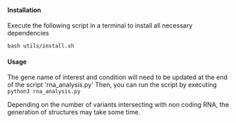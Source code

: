 
#### Installation

Execute the following script in a terminal to install all necessary dependencies
```
bash utils/install.sh
```

#### Usage

The gene name of interest and condition will need to be updated at the end of the script 'rna_analysis.py'
Then, you can run the script by executing `python3 rna_analysis.py`

Depending on the number of variants intersecting with non coding RNA, the generation of structures may take some time.
